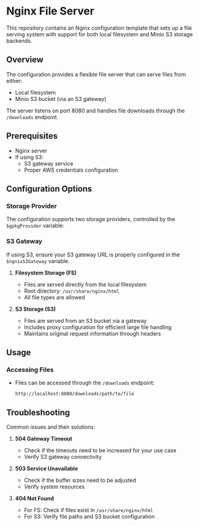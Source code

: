 # Nginx File Server

This repository contains an Nginx configuration template that sets up a file serving system with support for both local filesystem and Minio S3 storage backends.

## Overview

The configuration provides a flexible file server that can serve files from either:

- Local filesystem
- Minio S3 bucket (via an S3 gateway)

The server listens on port 8080 and handles file downloads through the `/downloads` endpoint.

## Prerequisites

- Nginx server
- If using S3:
  - S3 gateway service
  - Proper AWS credentials configuration

## Configuration Options

### Storage Provider

The configuration supports two storage providers, controlled by the `$gpkgProvider` variable:

### S3 Gateway

If using S3, ensure your S3 gateway URL is properly configured in the `$ngnixS3Gateway` variable.

1. **Filesystem Storage (FS)**

   - Files are served directly from the local filesystem
   - Root directory: `/usr/share/nginx/html`
   - All file types are allowed

2. **S3 Storage (S3)**
   - Files are served from an S3 bucket via a gateway
   - Includes proxy configuration for efficient large file handling
   - Maintains original request information through headers

## Usage

### Accessing Files

- Files can be accessed through the `/downloads` endpoint:
  ```
  http://localhost:8080/downloads/path/to/file
  ```

## Troubleshooting

Common issues and their solutions:

1. **504 Gateway Timeout**

   - Check if the timeouts need to be increased for your use case
   - Verify S3 gateway connectivity

2. **503 Service Unavailable**

   - Check if the buffer sizes need to be adjusted
   - Verify system resources

3. **404 Not Found**
   - For FS: Check if files exist in `/usr/share/nginx/html`
   - For S3: Verify file paths and S3 bucket configuration
